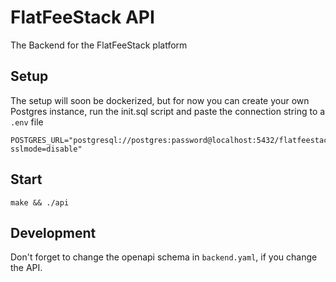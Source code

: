 # FlatFeeStack API

The Backend for the FlatFeeStack platform 

## Setup

The setup will soon be dockerized, but for now you can create your own Postgres instance, run the init.sql script and paste the connection string to a `.env` file

```
POSTGRES_URL="postgresql://postgres:password@localhost:5432/flatfeestack?sslmode=disable"
```

## Start

```make && ./api```

## Development

Don't forget to change the openapi schema in `backend.yaml`, if you change the API.


